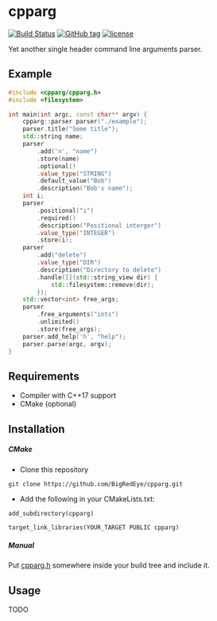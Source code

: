 # cpparg

[![Build Status](https://travis-ci.com/BigRedEye/cpparg.svg?token=HabA2F1p73cnpyrz3Jdj&branch=master)](https://travis-ci.com/BigRedEye/cpparg)
[![GitHub tag](https://img.shields.io/github/tag/BigRedEye/cpparg.svg)](https://semver.org)
[![license](https://img.shields.io/github/license/BigRedEye/cpparg.svg)](https://github.com/BigRedEye/cpparg/master/LICENSE)

Yet another single header command line arguments parser.

## Example

```cpp
#include <cpparg/cpparg.h>
#include <filesystem>

int main(int argc, const char** argv) {
    cpparg::parser parser("./example");
    parser.title("Some title");
    std::string name;
    parser
        .add('n', "name")
        .store(name)
        .optional()
        .value_type("STRING")
        .default_value("Bob")
        .description("Bob's name");
    int i;
    parser
        .positional("i")
        .required()
        .description("Positional interger")
        .value_type("INTEGER")
        .store(i);
    parser
        .add("delete")
        .value_type("DIR")
        .description("Directory to delete")
        .handle([](std::string_view dir) {
            std::filesystem::remove(dir);
        });
    std::vector<int> free_args;
    parser
        .free_arguments("ints")
        .unlimited()
        .store(free_args);
    parser.add_help('h', "help");
    parser.parse(argc, argv);
}
```

## Requirements

+ Compiler with C++17 support
+ CMake (optional)

## Installation

##### CMake

+ Clone this repository
```sh
git clone https://github.com/BigRedEye/cpparg.git
```

+ Add the following in your CMakeLists.txt:
```
add_subdirectory(cpparg)

target_link_libraries(YOUR_TARGET PUBLIC cpparg)
```

##### Manual

Put [cpparg.h](include/cpparg/cpparg.h) somewhere inside your build tree and include it.

## Usage

TODO
